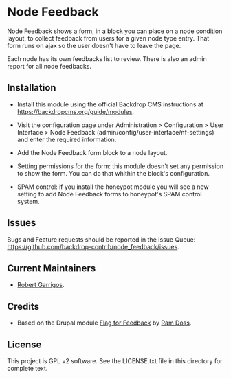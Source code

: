 Node Feedback
======================

Node Feedback shows a form, in a block you can place on a node condition layout,
to collect feedback from users for a given node type entry. That form runs on
ajax so the user doesn't have to leave the page.

Each node has its own feedbacks list to review. There is also an admin report
for all node feedbacks.

Installation
------------

- Install this module using the official Backdrop CMS instructions at
  https://backdropcms.org/guide/modules.

- Visit the configuration page under Administration > Configuration >
User Interface > Node Feedback (admin/config/user-interface/nf-settings) and enter
  the required information.

- Add the Node Feedback form block to a node layout.

- Setting permissions for the form: this module doesn't set any permission to
  show the form. You can do that whithin the block's configuration.

- SPAM control: if you install the honeypot module you will see a new setting to add Node Feedback forms to honeypot's SPAM control system.

Issues
------

Bugs and Feature requests should be reported in the Issue Queue:
https://github.com/backdrop-contrib/node_feedback/issues.

Current Maintainers
-------------------

- [Robert Garrigos](https://github.com/robertgarrigos).

Credits
-------

- Based on the Drupal module [Flag for Feedback](https://www.drupal.org/project/flag_with_feedback) by [Ram Doss](https://www.drupal.org/u/ram_doss).


License
-------

This project is GPL v2 software.
See the LICENSE.txt file in this directory for complete text.
